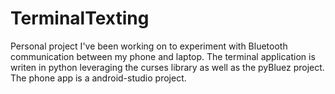 # TerminalTexting
Personal project I've been working on to experiment with Bluetooth communication between my phone and laptop. The terminal application is writen in python leveraging the curses library as well as the pyBluez project. The phone app is a android-studio project.
